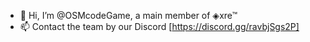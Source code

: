 - 👋 Hi, I’m @OSMcodeGame, a main member of ◈xre™
- 📫 Contact the team by our Discord [https://discord.gg/ravbjSgs2P]
